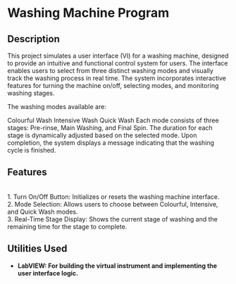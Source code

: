 <h1>Washing Machine Program</h1>

<h2>Description</h2>
This project simulates a user interface (VI) for a washing machine, designed to provide an intuitive and functional control system for users. The interface enables users to select from three distinct washing modes and visually track the washing process in real time. The system incorporates interactive features for turning the machine on/off, selecting modes, and monitoring washing stages.

The washing modes available are:

Colourful Wash
Intensive Wash
Quick Wash
Each mode consists of three stages: Pre-rinse, Main Washing, and Final Spin. The duration for each stage is dynamically adjusted based on the selected mode. Upon completion, the system displays a message indicating that the washing cycle is finished.
<br />

<h2>Features</h2>

<br>1. Turn On/Off Button: Initializes or resets the washing machine interface.</br>
2. Mode Selection: Allows users to choose between Colourful, Intensive, and Quick Wash modes.</br>
3. Real-Time Stage Display: Shows the current stage of washing and the remaining time for the stage to complete.</br>
<h2>Utilities Used</h2>

- <b>LabVIEW: For building the virtual instrument and implementing the user interface logic.</b>
